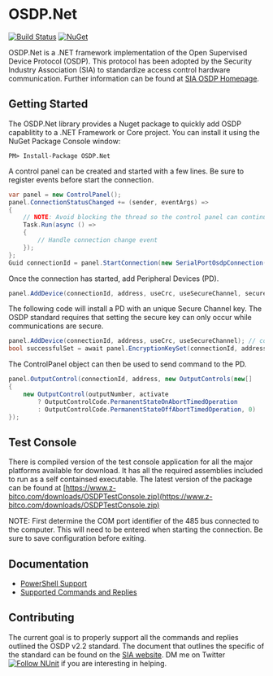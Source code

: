 # OSDP.Net

[![Build Status](https://dev.azure.com/jonathanhorvath/OSDP.Net/_apis/build/status/bytedreamer.OSDP.Net?branchName=develop)](https://dev.azure.com/jonathanhorvath/OSDP.Net/_build/latest?definitionId=1&branchName=develop)
[![NuGet](https://img.shields.io/nuget/v/OSDP.Net.svg?style=flat)](https://www.nuget.org/packages/OSDP.Net/)

OSDP.Net is a .NET framework implementation of the Open Supervised Device Protocol (OSDP). 
This protocol has been adopted by the Security Industry Association (SIA) to standardize access control hardware communication. 
Further information can be found at [SIA OSDP Homepage](https://www.securityindustry.org/industry-standards/open-supervised-device-protocol/).

## Getting Started

The OSDP.Net library provides a Nuget package to quickly add OSDP capablitity to a .NET Framework or Core project. 
You can install it using the NuGet Package Console window:

```
PM> Install-Package OSDP.Net
``` 

A control panel can be created and started with a few lines. 
Be sure to register events before start the connection.

```csharp
var panel = new ControlPanel();
panel.ConnectionStatusChanged += (sender, eventArgs) =>
{
    // NOTE: Avoid blocking the thread so the control panel can continue polling
    Task.Run(async () =>
    {
        // Handle connection change event
    });
};
Guid connectionId = panel.StartConnection(new SerialPortOsdpConnection(portName, baudRate));
```

Once the connection has started, add Peripheral Devices (PD).

```csharp
panel.AddDevice(connectionId, address, useCrc, useSecureChannel, secureChannelKey);
```

The following code will install a PD with an unique Secure Channel key. The OSDP standard requires that setting the secure key can only occur while communications are secure.

```csharp
panel.AddDevice(connectionId, address, useCrc, useSecureChannel); // connect using default SC key
bool successfulSet = await panel.EncryptionKeySet(connectionId, address, new EncryptionKeyConfiguration(KeyType.SecureChannelBaseKey, uniqueKey));
```

The ControlPanel object can then be used to send command to the PD.

```csharp
panel.OutputControl(connectionId, address, new OutputControls(new[]
{
    new OutputControl(outputNumber, activate
        ? OutputControlCode.PermanentStateOnAbortTimedOperation
        : OutputControlCode.PermanentStateOffAbortTimedOperation, 0)
});
```

## Test Console

There is compiled version of the test console application for all the major platforms available for download. 
It has all the required assemblies included to run as a self containsed executable. 
The latest version of the package can be found at [https://www.z-bitco.com/downloads/OSDPTestConsole.zip](https://www.z-bitco.com/downloads/OSDPTestConsole.zip)

NOTE: First determine the COM port identifier of the 485 bus connected to the computer. 
This will need to be entered when starting the connection. 
Be sure to save configuration before exiting.

## Documentation 
* [PowerShell Support](docs/powershell.md)
* [Supported Commands and Replies](docs/supported_commands.md)

## Contributing

The current goal is to properly support all the commands and replies outlined the OSDP v2.2 standard. 
The document that outlines the specific of the standard can be found on the [SIA website](https://mysia.securityindustry.org/ProductCatalog/Product.aspx?ID=16773). DM me on Twitter [![Follow NUnit](https://img.shields.io/twitter/follow/bytedreamer.svg?style=social)](https://twitter.com/bytedreamer) if you are interesting in helping.
